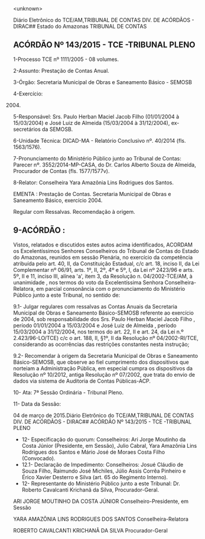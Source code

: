 &lt;unknown&gt;

Diário Eletrônico do TCE/AM,TRIBUNAL DE CONTAS DIV. DE ACÓRDÃOS - DIRAC## Estado do Amazonas TRIBUNAL DE CONTAS

## ACÓRDÃO Nº 143/2015 - TCE -TRIBUNAL PLENO

1-Processo TCE nº 1111/2005 - 08 volumes.

2-Assunto: Prestação de Contas Anual.

3-Órgão: Secretaria Municipal de Obras e Saneamento Básico - SEMOSB

4-Exercício:

2004.

5-Responsável: Srs. Paulo Herban Maciel Jacob Filho (01/01/2004 à 15/03/2004) e José Luiz de Almeida (15/03/2004 à 31/12/2004), ex-secretários da SEMOSB.

6-Unidade Técnica: DICAD-MA - Relatório Conclusivo nº. 40/2014 (fls. 1563/1576).

7-Pronunciamento  do  Ministério Público  junto  ao Tribunal  de  Contas: Parecer  nº. 3552/2014-MP-CASA, do Dr. Carlos Alberto Souza de Almeida, Procurador de Contas (fls. 1577/1577v).

8-Relator: Conselheira Yara Amazônia Lins Rodrigues dos Santos.

EMENTA : Prestação de Contas. Secretaria Municipal de Obras e Saneamento Básico, exercício 2004.

Regular com Ressalvas. Recomendação à origem.

## 9-ACÓRDÃO :

Vistos, relatados e discutidos estes autos acima identificados, ACORDAM os Excelentíssimos Senhores Conselheiros do Tribunal de Contas do Estado do Amazonas, reunidos em sessão Plenária, no exercício da competência atribuída pelo art. 40, II, da Constituição Estadual, c/c art. 18, inciso II, da Lei Complementar nº 06/91, arts. 1º, II, 2º, 4º e 5º, I, da Lei nº 2423/96 e arts. 5º, II e 11, inciso III, alínea 'a', item 3, da Resolução n. 04/2002-TCE/AM, à unanimidade ,  nos  termos do voto da Excelentíssima Senhora  Conselheira-Relatora, em  parcial  consonância com  o  pronunciamento  do Ministério Público junto a este Tribunal, no sentido de:

9.1-  Julgar  regulares  com  ressalvas as  Contas  Anuais  da Secretaria Municipal de Obras e Saneamento Básico-SEMOSB referente ao exercício de 2004, sob responsabilidade  dos  Srs. Paulo  Herban  Maciel  Jacob  Filho ,  período  01/01/2004  a 15/03/2004 e José Luiz de Almeida ,  período 15/03/2004 a 31/12/2004,  nos termos do art. 22, II e art. 24, da Lei n.º 2.423/96-LO/TCE) c/c o art. 188, II, §1º, II da Resolução nº 04/2002-RI/TCE, considerando as ocorrências das restrições constantes nesta instrução;

9.2- Recomendar à origem da Secretaria Municipal de Obras e Saneamento Básico-SEMOSB,  que  observe  ao  fiel  cumprimento  dos  dispositivos  que  norteiam  a Administração  Pública,  em  especial  cumpra  os  dispositivos  da  Resolução  nº  10/2012, antiga Resolução nº 07/2002, que trata do envio de dados via sistema de  Auditoria de Contas Públicas-ACP.

10- Ata: 7ª Sessão Ordinária - Tribunal Pleno.

11- Data da Sessão:

04 de março de 2015.Diário Eletrônico do TCE/AM,TRIBUNAL DE CONTAS DIV. DE ACÓRDÃOS - DIRAC## ACÓRDÃO Nº 143/2015 - TCE -TRIBUNAL PLENO

- 12-  Especificação  do  quorum: Conselheiros: Ari Jorge  Moutinho  da  Costa  Júnior (Presidente, em Sessão), Julio Cabral, Yara Amazônia Lins Rodrigues dos Santos e Mário José de Moraes Costa Filho (Convocado).
- 12.1-  Declaração  de  Impedimento: Conselheiros:  Josué  Cláudio  de  Souza  Filho, Raimundo José Michiles, Júlio Assis Corrêa Pinheiro e Érico Xavier Desterro e Silva (art. 65 do Regimento Interno).
- 12- Representante do Ministério Público junto a este Tribunal: Dr. Roberto Cavalcanti Krichanã da Silva, Procurador-Geral.

ARI JORGE MOUTINHO DA COSTA JÚNIOR Conselheiro-Presidente, em Sessão

YARA AMAZÔNIA LINS RODRIGUES DOS SANTOS Conselheira-Relatora

ROBERTO CAVALCANTI KRICHANÃ DA SILVA Procurador-Geral